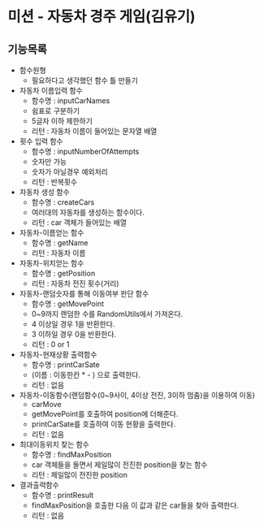 # 미션 - 자동차 경주 게임(김유기)

## 기능목록

- 함수원형
  - 필요하다고 생각했던 함수 틀 만들기
- 자동차 이름입력 함수
  - 함수명 : inputCarNames
  - 쉼표로 구분하기
  - 5글자 이하 제한하기
  - 리턴 : 자동차 이름이 들어있는 문자열 배열
- 횟수 입력 함수
  - 함수명 : inputNumberOfAttempts
  - 숫자만 가능
  - 숫자가 아닐경우 예외처리
  - 리턴 : 반복횟수
- 자동차 생성 함수
  - 함수명 : createCars
  - 여러대의 자동차를 생성하는 함수이다.
  - 리턴 : car 객체가 들어있는 배열
- 자동차-이름얻는 함수
  - 함수명 : getName
  - 리턴 : 자동차 이름
- 자동차-위치얻는 함수
  - 함수명 : getPosition
  - 리턴 : 자동차 전진 횟수(거리)
- 자동차-랜덤숫자를 통해 이동여부 판단 함수
  - 함수명 : getMovePoint
  - 0~9까지 랜덤한 수를 RandomUtils에서 가져온다.
  - 4 이상일 경우 1을 반환한다.
  - 3 이하일 경우 0을 반환한다.
  - 리턴 : 0 or 1
- 자동차-현재상황 출력함수
  - 함수명 : printCarSate
  - (이름 : 이동한칸 * - ) 으로 출력한다.
  - 리턴 : 없음
- 자동차-이동함수(랜덤함수(0~9사이, 4이상 전진, 3이하 멈춤)을 이용하여 이동)
  - carMove
  - getMovePoint를 호출하여 position에 더해준다.
  - printCarSate를 호출하여 이동 현황을 출력한다.
  - 리턴 : 없음
- 최대이동위치 찾는 함수
  - 함수명 : findMaxPosition
  - car 객체들을 돌면서 제일많이 전진한 position을 찾는 함수
  - 리턴 : 제일많이 전진한 position
- 결과출력함수 
  - 함수명 : printResult
  - findMaxPosition을 호출한 다음 이 값과 같은 car들을 찾아 출력한다.
  - 리턴 : 없음

